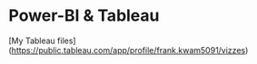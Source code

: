 # Power-BI & Tableau
[My Tableau files] (https://public.tableau.com/app/profile/frank.kwam5091/vizzes)
